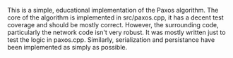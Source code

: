This is a simple, educational implementation of the Paxos algorithm.
The core of the algorithm is implemented in src/paxos.cpp, it has
a decent test coverage and should be mostly correct. However, the surrounding
code, particularly the network code isn't very robust. It was mostly written
just to test the logic in paxos.cpp. Similarly, serialization and persistance
have been implemented as simply as possible.